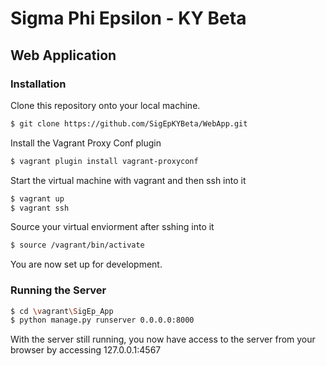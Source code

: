 # Sigma Phi Epsilon - KY Beta
## Web Application

### Installation
Clone this repository onto your local machine. 
```sh
$ git clone https://github.com/SigEpKYBeta/WebApp.git
```
Install the Vagrant Proxy Conf plugin
```sh
$ vagrant plugin install vagrant-proxyconf
```
Start the virtual machine with vagrant and then ssh into it
```sh
$ vagrant up
$ vagrant ssh
```
Source your virtual enviorment after sshing into it
```sh
$ source /vagrant/bin/activate
```
You are now set up for development.

### Running the Server

```sh
$ cd \vagrant\SigEp_App
$ python manage.py runserver 0.0.0.0:8000
```
With the server still running, you now have access to the server from your browser
by accessing 127.0.0.1:4567

